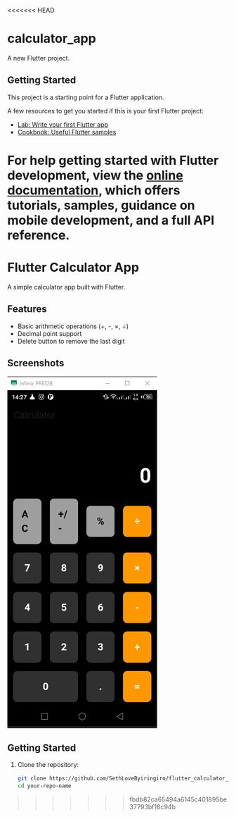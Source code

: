 <<<<<<< HEAD
# calculator_app

A new Flutter project.

## Getting Started

This project is a starting point for a Flutter application.

A few resources to get you started if this is your first Flutter project:

- [Lab: Write your first Flutter app](https://docs.flutter.dev/get-started/codelab)
- [Cookbook: Useful Flutter samples](https://docs.flutter.dev/cookbook)

For help getting started with Flutter development, view the
[online documentation](https://docs.flutter.dev/), which offers tutorials,
samples, guidance on mobile development, and a full API reference.
=======
# Flutter Calculator App

A simple calculator app built with Flutter.

## Features

- Basic arithmetic operations (+, -, ×, ÷)
- Decimal point support
- Delete button to remove the last digit

## Screenshots

![Calculator App Screenshot](assets/images/calculator.jpg)

## Getting Started

1. Clone the repository:
   ```sh
   git clone https://github.com/SethLoveByiringiro/flutter_calculator_app.git
   cd your-repo-name
>>>>>>> fbdb82ca65494a6145c401895be37793bf16c94b
